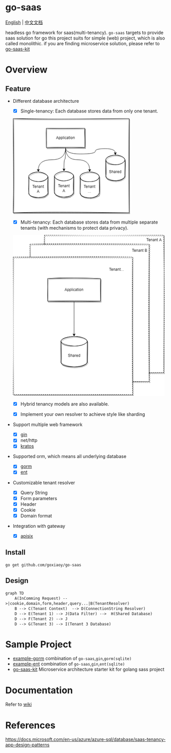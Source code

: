 # go-saas

[English](./README.md) | [中文文档](./README_zh_Hans.md)

headless go framework for saas(multi-tenancy). `go-saas` targets to provide saas solution for go
this project suits for simple (web) project, which is also called monolithic. 
if you are finding microservice solution, please refer to [go-saas-kit](https://github.com/Goxiaoy/go-saas-kit)

# Overview

## Feature

* Different database architecture
  * [x] Single-tenancy:  Each database stores data from only one tenant.
  
  ![img.png](docs/mode1.png)

  * [x] Multi-tenancy:  Each database stores data from multiple separate tenants (with mechanisms to protect data privacy).
  
  ![img.png](docs/mode2.png)

  * [x] Hybrid tenancy models are also available.

  * [x] Implement your own resolver to achieve style like sharding


* Support multiple web framework
    * [x] [gin](https://github.com/gin-gonic/gin)
    * [x] net/http
    * [x] [kratos](https://github.com/go-kratos/kratos)
* Supported orm, which means all underlying database
    * [x] [gorm](https://github.com/go-gorm/gorm)
    * [x] [ent](https://entgo.io/)
* Customizable tenant resolver
    * [x] Query String
    * [x] Form parameters
    * [x] Header
    * [x] Cookie
    * [x] Domain format
* Integration with gateway
  * [x] [apisix](https://github.com/apache/apisix)


## Install

```
go get github.com/goxiaoy/go-saas
```

## Design
```mermaid
graph TD
    A(InComming Request) -->|cookie,domain,form,header,query...|B(TenantResolver)
    B --> C(Tenant Context)  --> D(ConnectionString Resolver)
    D --> E(Tenant 1) --> J(Data Filter) -->  H(Shared Database)
    D --> F(Tenant 2) --> J
    D --> G(Tenant 3) --> I(Tenant 3 Database)
```
 
    
# Sample Project
* [example-gorm](https://github.com/Goxiaoy/go-saas/tree/main/examples/gorm) combination of `go-saas`,`gin`,`gorm(sqlite)`
* [example-ent](https://github.com/Goxiaoy/go-saas/tree/main/examples/ent) combination of `go-saas`,`gin`,`ent(sqlite)`
* [go-saas-kit](https://github.com/Goxiaoy/go-saas-kit) Microservice architecture starter kit for golang sass project

# Documentation
 Refer to [wiki](https://github.com/Goxiaoy/go-saas/wiki)


# References

https://docs.microsoft.com/en-us/azure/azure-sql/database/saas-tenancy-app-design-patterns
